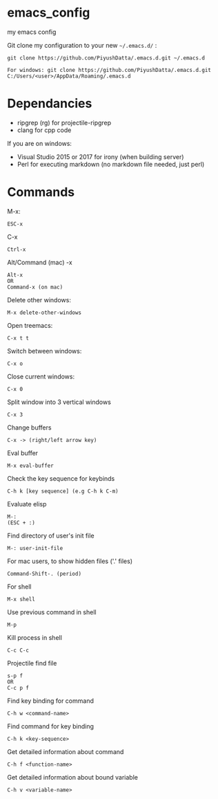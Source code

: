 # emacs_config
my emacs config

Git clone my configuration to your new `~/.emacs.d/` :
```
git clone https://github.com/PiyushDatta/.emacs.d.git ~/.emacs.d
```

```
For windows: git clone https://github.com/PiyushDatta/.emacs.d.git C:/Users/<user>/AppData/Roaming/.emacs.d
```

# Dependancies
- ripgrep (rg) for projectile-ripgrep
- clang for cpp code

If you are on windows:
- Visual Studio 2015 or 2017 for irony (when building server)
- Perl for executing markdown (no markdown file needed, just perl)

# Commands

M-x:
```
ESC-x
```

C-x
```
Ctrl-x
```
Alt/Command (mac) -x
```
Alt-x
OR
Command-x (on mac)
```

Delete other windows:
```
M-x delete-other-windows
```

Open treemacs:
```
C-x t t
```

Switch between windows:
```
C-x o
```

Close current windows:
```
C-x 0
```

Split window into 3 vertical windows
```
C-x 3
```

Change buffers
```
C-x -> (right/left arrow key)
```

Eval buffer
```
M-x eval-buffer
```

Check the key sequence for keybinds
```
C-h k [key sequence] (e.g C-h k C-m)
```

Evaluate elisp
```
M-: 
(ESC + :)
```

Find directory of user's init file
```
M-: user-init-file
```

For mac users, to show hidden files ('.' files)
```
Command-Shift-. (period)
```

For shell
```
M-x shell
```

Use previous command in shell
```
M-p
```

Kill process in shell
```
C-c C-c
```

Projectile find file
```
s-p f
OR
C-c p f
```

Find key binding for command
```
C-h w <command-name>
```

Find command for key binding
```
C-h k <key-sequence>
```

Get detailed information about command
```
C-h f <function-name>
```

Get detailed information about bound variable
```
C-h v <variable-name>
```

